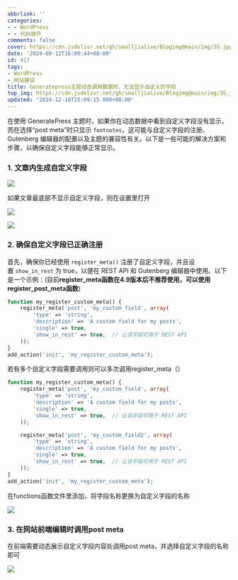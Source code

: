 ```yaml
---
abbrlink: ''
categories:
- - WordPress
- - 代码细节
comments: false
cover: https://cdn.jsdelivr.net/gh/smalljialive/Blogimg@main/img/35.jpg
date: '2024-09-12T16:00:44+08:00'
id: 417
tags:
- WordPress
- 网站建设
title: Generatepress主题动态调用数据时，无法显示自定义的字段
top_img: https://cdn.jsdelivr.net/gh/smalljialive/Blogimg@main/img/35.jpg
updated: '2024-12-16T15:09:15.009+08:00'
---
```

在使用 GeneratePress 主题时，如果你在动态数据中看到自定义字段没有显示，而在选择“post meta”时只显示 `footnotes`，这可能与自定义字段的注册、Gutenberg 编辑器的配置以及主题的兼容性有关。以下是一些可能的解决方案和步骤，以确保自定义字段能够正常显示。

### 1\. 文章内生成自定义字段

![](https://cdn.jsdelivr.net/gh/smalljialive/Blogimg@main/img/36.jpg)

如果文章最底部不显示自定义字段，则在设置里打开

![](https://cdn.jsdelivr.net/gh/smalljialive/Blogimg@main/img/35.jpg)

![](https://cdn.jsdelivr.net/gh/smalljialive/Blogimg@main/img/38.jpg)

### 2\. 确保自定义字段已正确注册

首先，确保你已经使用 `register_meta()` 注册了自定义字段，并且设置 `show_in_rest` 为 true，以便在 REST API 和 Gutenberg 编辑器中使用。以下是一个示例：(目前**register\_meta函数在4.9版本后不推荐使用，可以使用register\_post\_meta函数**)

```php
function my_register_custom_meta() {
    register_meta('post', 'my_custom_field', array(
        'type' => 'string',
        'description' => 'A custom field for my posts',
        'single' => true,
        'show_in_rest' => true,  // 让该字段可用于 REST API
    ));
}
add_action('init', 'my_register_custom_meta');
```

若有多个自定义字段需要调用则可以多次调用register\_meta（）

```php
function my_register_custom_meta() {
    register_meta('post', 'my_custom_field', array(
        'type' => 'string',
        'description' => 'A custom field for my posts',
        'single' => true,
        'show_in_rest' => true,  // 让该字段可用于 REST API
    ));

    register_meta('post', 'my_custom_field2', array(
        'type' => 'string',
        'description' => 'A custom field for my posts',
        'single' => true,
        'show_in_rest' => true,  // 让该字段可用于 REST API
    ));
}
add_action('init', 'my_register_custom_meta');
```

在functions函数文件里添加，将字段名称更换为自定义字段的名称

![](https://cdn.jsdelivr.net/gh/smalljialive/Blogimg@main/img/39.jpg)

### 3\. 在网站前端编辑时调用post meta

在前端需要动态展示自定义字段内容处调用post meta，并选择自定义字段的名称即可

![](https://cdn.jsdelivr.net/gh/smalljialive/Blogimg@main/img/37.jpg)
